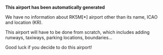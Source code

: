 **This airport has been automatically generated**

We have no information about RK5M[*] airport other than its name, ICAO and location (KR).

This airport will have to be done from scratch, which includes adding runways, taxiways, parking locations, boundaries...

Good luck if you decide to do this airport!
